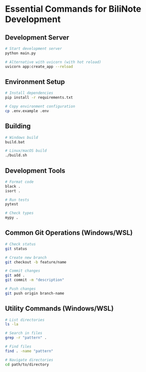 # Essential Commands for BiliNote Development

## Development Server
```bash
# Start development server
python main.py

# Alternative with uvicorn (with hot reload)
uvicorn app:create_app --reload
```

## Environment Setup
```bash
# Install dependencies
pip install -r requirements.txt

# Copy environment configuration
cp .env.example .env
```

## Building
```bash
# Windows build
build.bat

# Linux/macOS build
./build.sh
```

## Development Tools
```bash
# Format code
black .
isort .

# Run tests
pytest

# Check types
mypy .
```

## Common Git Operations (Windows/WSL)
```bash
# Check status
git status

# Create new branch
git checkout -b feature/name

# Commit changes
git add .
git commit -m "description"

# Push changes
git push origin branch-name
```

## Utility Commands (Windows/WSL)
```bash
# List directories
ls -la

# Search in files
grep -r "pattern" .

# Find files
find . -name "pattern"

# Navigate directories
cd path/to/directory
```